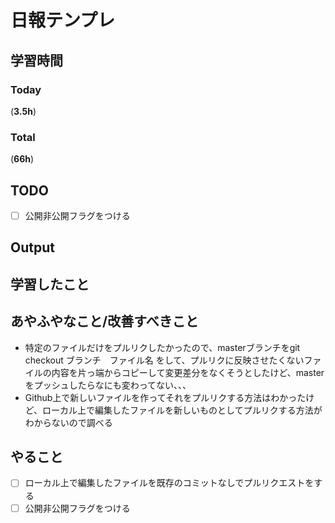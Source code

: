 # 日報テンプレ

## 学習時間
### Today
(**3.5h**)
### Total
(**66h**)

## TODO
- [ ] 公開非公開フラグをつける

## Output

## 学習したこと


## あやふやなこと/改善すべきこと
- 特定のファイルだけをプルリクしたかったので、masterブランチをgit checkout ブランチ　ファイル名 をして、プルリクに反映させたくないファイルの内容を片っ端からコピーして変更差分をなくそうとしたけど、masterをプッシュしたらなにも変わってない、、、
- Github上で新しいファイルを作ってそれをプルリクする方法はわかったけど、ローカル上で編集したファイルを新しいものとしてプルリクする方法がわからないので調べる

## やること

- [ ] ローカル上で編集したファイルを既存のコミットなしでプルリクエストをする
- [ ] 公開非公開フラグをつける
